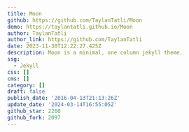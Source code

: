 ```yaml
---
title: Moon
github: https://github.com/TaylanTatli/Moon
demo: https://taylantatli.github.io/Moon
author: TaylanTatli
author_link: https://github.com/TaylanTatli
date: 2023-11-30T12:22:27.425Z
description: Moon is a minimal, one column jekyll theme.
ssg:
  - Jekyll
css: []
cms: []
category: []
draft: false
publish_date: '2016-04-13T21:13:26Z'
update_date: '2024-03-14T16:55:05Z'
github_star: 2260
github_fork: 2097
---
```

